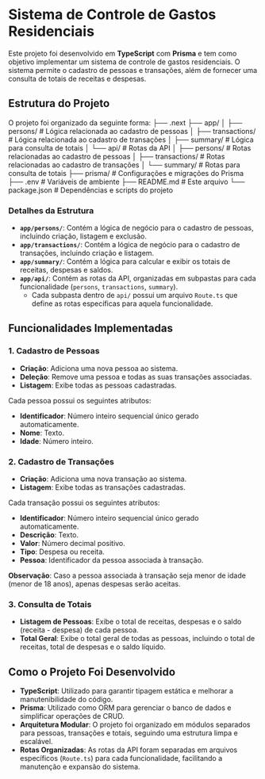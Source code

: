 # Sistema de Controle de Gastos Residenciais

Este projeto foi desenvolvido em **TypeScript** com **Prisma** e tem como objetivo implementar um sistema de controle de gastos residenciais. O sistema permite o cadastro de pessoas e transações, além de fornecer uma consulta de totais de receitas e despesas.

## Estrutura do Projeto

O projeto foi organizado da seguinte forma:
├── .next
├── app/
│ ├── persons/ # Lógica relacionada ao cadastro de pessoas
│ ├── transactions/ # Lógica relacionada ao cadastro de transações
│ ├── summary/ # Lógica para consulta de totais
│ └── api/ # Rotas da API
│ ├── persons/ # Rotas relacionadas ao cadastro de pessoas
│ ├── transactions/ # Rotas relacionadas ao cadastro de transações
│ └── summary/ # Rotas para consulta de totais
├── prisma/ # Configurações e migrações do Prisma
├── .env # Variáveis de ambiente
├── README.md # Este arquivo
└── package.json # Dependências e scripts do projeto

### Detalhes da Estrutura

- **`app/persons/`**: Contém a lógica de negócio para o cadastro de pessoas, incluindo criação, listagem e exclusão.
- **`app/transactions/`**: Contém a lógica de negócio para o cadastro de transações, incluindo criação e listagem.
- **`app/summary/`**: Contém a lógica para calcular e exibir os totais de receitas, despesas e saldos.
- **`app/api/`**: Contém as rotas da API, organizadas em subpastas para cada funcionalidade (`persons`, `transactions`, `summary`).
  - Cada subpasta dentro de `api/` possui um arquivo `Route.ts` que define as rotas específicas para aquela funcionalidade.

## Funcionalidades Implementadas

### 1. Cadastro de Pessoas

- **Criação**: Adiciona uma nova pessoa ao sistema.
- **Deleção**: Remove uma pessoa e todas as suas transações associadas.
- **Listagem**: Exibe todas as pessoas cadastradas.

Cada pessoa possui os seguintes atributos:
- **Identificador**: Número inteiro sequencial único gerado automaticamente.
- **Nome**: Texto.
- **Idade**: Número inteiro.

### 2. Cadastro de Transações

- **Criação**: Adiciona uma nova transação ao sistema.
- **Listagem**: Exibe todas as transações cadastradas.

Cada transação possui os seguintes atributos:
- **Identificador**: Número inteiro sequencial único gerado automaticamente.
- **Descrição**: Texto.
- **Valor**: Número decimal positivo.
- **Tipo**: Despesa ou receita.
- **Pessoa**: Identificador da pessoa associada à transação.

**Observação**: Caso a pessoa associada à transação seja menor de idade (menor de 18 anos), apenas despesas serão aceitas.

### 3. Consulta de Totais

- **Listagem de Pessoas**: Exibe o total de receitas, despesas e o saldo (receita - despesa) de cada pessoa.
- **Total Geral**: Exibe o total geral de todas as pessoas, incluindo o total de receitas, total de despesas e o saldo líquido.

## Como o Projeto Foi Desenvolvido

- **TypeScript**: Utilizado para garantir tipagem estática e melhorar a manutenibilidade do código.
- **Prisma**: Utilizado como ORM para gerenciar o banco de dados e simplificar operações de CRUD.
- **Arquitetura Modular**: O projeto foi organizado em módulos separados para pessoas, transações e totais, seguindo uma estrutura limpa e escalável.
- **Rotas Organizadas**: As rotas da API foram separadas em arquivos específicos (`Route.ts`) para cada funcionalidade, facilitando a manutenção e expansão do sistema.
